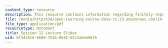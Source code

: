 ```yaml
---
content_type: resource
description: This resource contains information regarding finitely repeated games.
file: /media/https%3A/open-learning-course-data-rc.s3.amazonaws.com/14-12-economic-applications-of-game-theory-fall-2012/6f34e5cd666975168b5265c2abee96f6_MIT14_12F12_slides12.pdf
file_type: application/pdf
resourcetype: Document
title: Session 12 Lecture Slides
uid: 6f34e5cd-6669-7516-8b52-65c2abee96f6
---
```


